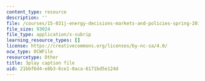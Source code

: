 ```yaml
---
content_type: resource
description: ''
file: /courses/15-031j-energy-decisions-markets-and-policies-spring-2012/21bbf6d4e8b36ce10aca6171bd5e124d_d-sBKShO90.srt
file_size: 93024
file_type: application/x-subrip
learning_resource_types: []
license: https://creativecommons.org/licenses/by-nc-sa/4.0/
ocw_type: OCWFile
resourcetype: Other
title: 3play caption file
uid: 21bbf6d4-e8b3-6ce1-0aca-6171bd5e124d
---
```

